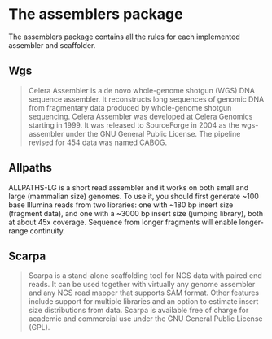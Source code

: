 The assemblers package
====================
The assemblers package contains all the rules for each implemented assembler and scaffolder.

Wgs
------
> Celera Assembler is a de novo whole-genome shotgun (WGS) DNA sequence assembler. 
It reconstructs long sequences of genomic DNA from fragmentary data produced by whole-genome shotgun sequencing. 
Celera Assembler was developed at Celera Genomics starting in 1999. It was released to SourceForge in 2004 as the 
wgs-assembler under the GNU General Public License. The pipeline revised for 454 data was named CABOG.

Allpaths
--------
ALLPATHS-LG is a short read assembler and it works on both small and large (mammalian size) genomes. 
To use it, you should first generate ~100 base Illumina reads from two libraries: 
one with ~180 bp insert size (fragment data), and one with a ~3000 bp insert size (jumping library), both at about 45x coverage. 
Sequence from longer fragments will enable longer-range continuity.

Scarpa
------
> Scarpa is a stand-alone scaffolding tool for NGS data with paired end reads. It can be used together with virtually any genome assembler and any NGS read mapper 
that supports SAM format. Other features include support for multiple libraries and an option to estimate insert size distributions from data. 
Scarpa is available free of charge for academic and commercial use under the GNU General Public License (GPL).